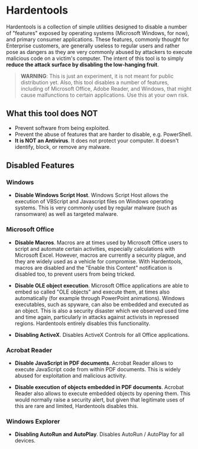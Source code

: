 # Hardentools

Hardentools is a collection of simple utilities designed to disable a number of "features" exposed by operating systems (Microsoft Windows, for now), and primary consumer applications. These features, commonly thought for Enterprise customers, are generally useless to regular users and rather pose as dangers as they are very commonly abused by attackers to execute malicious code on a victim's computer. The intent of this tool is to simply **reduce the attack surface by disabling the low-hanging fruit**.

> **WARNING**: This is just an experiment, it is not meant for public distribution yet. Also, this tool disables a number of features, including of Microsoft Office, Adobe Reader, and Windows, that might cause malfunctions to certain applications. Use this at your own risk.


## What this tool does NOT

- Prevent software from being exploited.
- Prevent the abuse of features that are harder to disable, e.g. PowerShell.
- **It is NOT an Antivirus**. It does not protect your computer. It doesn't identify, block, or remove any malware.


## Disabled Features

### Windows

- **Disable Windows Script Host**. Windows Script Host allows the execution of VBScript and Javascript files on Windows operating systems. This is very commonly used by regular malware (such as ransomware) as well as targeted malware.

### Microsoft Office

- **Disable Macros**. Macros are at times used by Microsoft Office users to script and automate certain activities, especially calculations with Microsoft Excel. However, macros are currently a security plague, and they are widely used as a vehicle for compromise. With Hardentools, macros are disabled and the "Enable this Content" notification is disabled too, to prevent users from being tricked.

- **Disable OLE object execution**. Microsoft Office applications are able to embed so called "OLE objects" and execute them, at times also automatically (for example through PowerPoint animations). Windows executables, such as spyware, can also be embedded and executed as an object. This is also a security disaster which we observed used time and time again, particularly in attacks against activists in repressed regions. Hardentools entirely disables this functionality.

- **Disabling ActiveX**. Disables ActiveX Controls for all Office applications.

### Acrobat Reader

- **Disable JavaScript in PDF documents**. Acrobat Reader allows to execute JavaScript code from within PDF documents. This is widely abused for exploitation and malicious activity.

- **Disable execution of objects embedded in PDF documents**. Acrobat Reader also allows to execute embedded objects by opening them. This would normally raise a security alert, but given that legitimate uses of this are rare and limited, Hardentools disables this.

### Windows Explorer

- **Disabling AutoRun and AutoPlay**. Disables AutoRun / AutoPlay for all devices.
